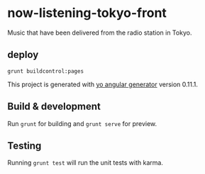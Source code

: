 # now-listening-tokyo-front
Music that have been delivered from the radio station in Tokyo.

## deploy
```
grunt buildcontrol:pages
```


This project is generated with [yo angular generator](https://github.com/yeoman/generator-angular)
version 0.11.1.

## Build & development

Run `grunt` for building and `grunt serve` for preview.

## Testing

Running `grunt test` will run the unit tests with karma.
